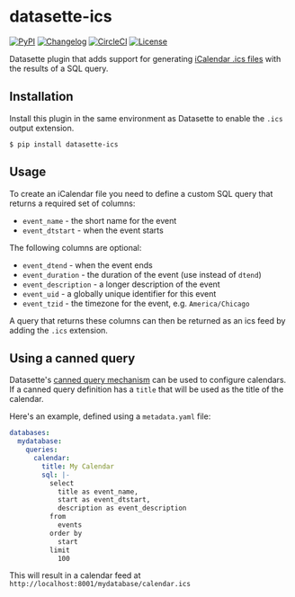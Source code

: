 # datasette-ics

[![PyPI](https://img.shields.io/pypi/v/datasette-ics.svg)](https://pypi.org/project/datasette-ics/)
[![Changelog](https://img.shields.io/github/v/release/simonw/datasette-ics?include_prereleases&label=changelog)](https://github.com/simonw/datasette-ics/releases)
[![CircleCI](https://circleci.com/gh/simonw/datasette-ics.svg?style=svg)](https://circleci.com/gh/simonw/datasette-ics)
[![License](https://img.shields.io/badge/license-Apache%202.0-blue.svg)](https://github.com/simonw/datasette-ics/blob/main/LICENSE)

Datasette plugin that adds support for generating [iCalendar .ics files](https://tools.ietf.org/html/rfc5545) with the results of a SQL query.

## Installation

Install this plugin in the same environment as Datasette to enable the `.ics` output extension.

    $ pip install datasette-ics

## Usage

To create an iCalendar file you need to define a custom SQL query that returns a required set of columns:

* `event_name` - the short name for the event
* `event_dtstart` - when the event starts

The following columns are optional:

* `event_dtend` - when the event ends
* `event_duration` - the duration of the event (use instead of `dtend`)
* `event_description` - a longer description of the event
* `event_uid` - a globally unique identifier for this event
* `event_tzid` - the timezone for the event, e.g. `America/Chicago`

A query that returns these columns can then be returned as an ics feed by adding the `.ics` extension.

## Using a canned query

Datasette's [canned query mechanism](https://datasette.readthedocs.io/en/stable/sql_queries.html#canned-queries) can be used to configure calendars. If a canned query definition has a `title` that will be used as the title of the calendar.

Here's an example, defined using a `metadata.yaml` file:

```yaml
databases:
  mydatabase:
    queries:
      calendar:
        title: My Calendar
        sql: |-
          select
            title as event_name,
            start as event_dtstart,
            description as event_description
          from
            events
          order by
            start
          limit
            100
```
This will result in a calendar feed at `http://localhost:8001/mydatabase/calendar.ics`
